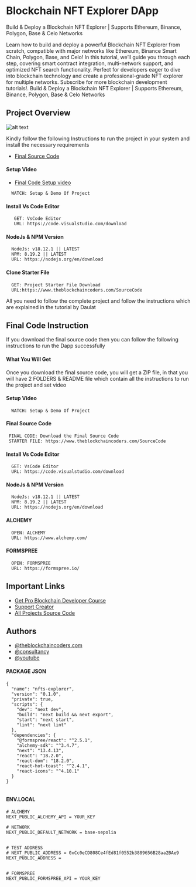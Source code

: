 # Blockchain NFT Explorer DApp

Build & Deploy a Blockchain NFT Explorer | Supports Ethereum, Binance, Polygon, Base & Celo Networks

Learn how to build and deploy a powerful Blockchain NFT Explorer from scratch, compatible with major networks like Ethereum, Binance Smart Chain, Polygon, Base, and Celo! In this tutorial, we’ll guide you through each step, covering smart contract integration, multi-network support, and optimized NFT search functionality. Perfect for developers eager to dive into blockchain technology and create a professional-grade NFT explorer for multiple networks. Subscribe for more blockchain development tutorials!. Build & Deploy a Blockchain NFT Explorer | Supports Ethereum, Binance, Polygon, Base & Celo Networks

## Project Overview

![alt text](https://www.daulathussain.com/wp-content/uploads/2024/11/Build-Deploy-a-Blockchain-NFT-Explorer-Supports-Ethereum-Binance-Polygon-Base-Celo-Networks.jpg)

Kindly follow the following Instructions to run the project in your system and install the necessary requirements

- [Final Source Code](https://www.theblockchaincoders.com/sourceCode/build-and-deploy-a-blockchain-nft-explorer-or-supports-ethereum-binance-polygon-base-and-celo-networks)

#### Setup Video

- [Final Code Setup video](https://youtu.be/NDZCdno93zE?si=QPmIO7Aoz16kSYp9)

```
  WATCH: Setup & Demo Of Project
```

#### Install Vs Code Editor

```
   GET: VsCode Editor
   URL: https://code.visualstudio.com/download
```

#### NodeJs & NPM Version

```
  NodeJs: v18.12.1 || LATEST
  NPM: 8.19.2 || LATEST
  URL: https://nodejs.org/en/download
```

#### Clone Starter File

```
  GET: Project Starter File Download
  URL:https://www.theblockchaincoders.com/SourceCode
```

All you need to follow the complete project and follow the instructions which are explained in the tutorial by Daulat

## Final Code Instruction

If you download the final source code then you can follow the following instructions to run the Dapp successfully

#### What You Will Get

Once you download the final source code, you will get a ZIP file, in that you will have 2 FOLDERS & README file which contain all the instructions to run the project and set video

#### Setup Video

```
  WATCH: Setup & Demo Of Project
```

#### Final Source Code

```
 FINAL CODE: Download the Final Source Code
 STARTER FILE: https://www.theblockchaincoders.com/SourceCode
```

#### Install Vs Code Editor

```
  GET: VsCode Editor
  URL: https://code.visualstudio.com/download
```

#### NodeJs & NPM Version

```
  NodeJs: v18.12.1 || LATEST
  NPM: 8.19.2 || LATEST
  URL: https://nodejs.org/en/download
```

#### ALCHEMY

```
  OPEN: ALCHEMY
  URL: https://www.alchemy.com/
```

#### FORMSPREE

```
  OPEN: FORMSPREE
  URL: https://formspree.io/
```

## Important Links

- [Get Pro Blockchain Developer Course](https://www.theblockchaincoders.com/pro-nft-marketplace)
- [Support Creator](https://bit.ly/Support-Creator)
- [All Projects Source Code](https://www.theblockchaincoders.com/SourceCode)

## Authors

- [@theblockchaincoders.com](https://www.theblockchaincoders.com/)
- [@consultancy](https://www.theblockchaincoders.com/consultancy)
- [@youtube](https://www.youtube.com/@daulathussain)

#### PACKAGE JSON

```
{
  "name": "nfts-explorer",
  "version": "0.1.0",
  "private": true,
  "scripts": {
    "dev": "next dev",
    "build": "next build && next export",
    "start": "next start",
    "lint": "next lint"
  },
  "dependencies": {
    "@formspree/react": "^2.5.1",
    "alchemy-sdk": "^3.4.7",
    "next": "13.4.13",
    "react": "18.2.0",
    "react-dom": "18.2.0",
    "react-hot-toast": "^2.4.1",
    "react-icons": "^4.10.1"
  }
}


```

#### ENV.LOCAL

```
# ALCHEMY
NEXT_PUBLIC_ALCHEMY_API = YOUR_KEY

# NETWORK
NEXT_PUBLIC_DEFAULT_NETWORK = base-sepolia


# TEST ADDRESS
# NEXT_PUBLIC_ADDRESS = 0xCc0eCD808Ce4fEd81f0552b3889656B28aa2BAe9
NEXT_PUBLIC_ADDRESS =


# FORMSPREE
NEXT_PUBLIC_FORMSPREE_API = YOUR_KEY

```
